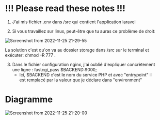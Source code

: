# !!! Please read these notes !!! 
1. J'ai mis fichier .env dans /src qui contient l'application laravel

2. Si vous travaillez sur linux, peut-être que tu auras ce problème de droit:
 
![Screenshot from 2022-11-25 21-29-55](https://user-images.githubusercontent.com/59959039/204053111-24f11cb6-c43a-4e6b-854a-5de0b57df702.png)

La solution c'est qu'on va au dossier storage dans /src sur le terminal et exécuter: chmod -R 777 . 



3. Dans le fichier configuration nginx, j'ai oublié d'expliquer concrètement une ligne : 
       fastcgi_pass $BACKEND:9000;
   - Ici, $BACKEND c'est le nom du service PHP et avec "entrypoint" il est remplacé par la valeur que je déclare dans "environment" 

# Diagramme 

![Screenshot from 2022-11-25 21-20-00](https://user-images.githubusercontent.com/59959039/204052360-e4051ecc-bbdc-4bb2-a41b-b976b2cfd6dc.png)

